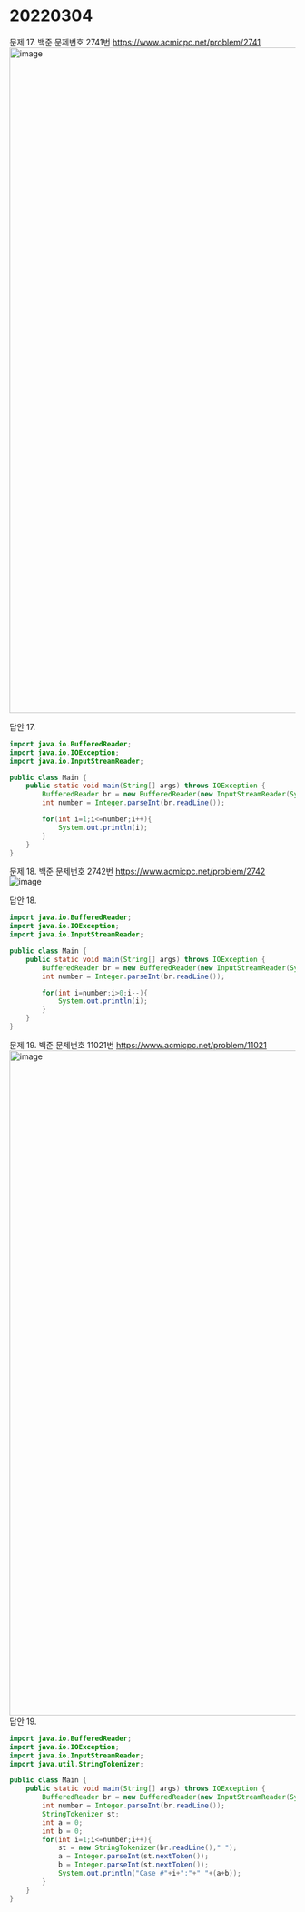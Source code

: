 20220304
========
문제 17. 백준 문제번호 2741번 https://www.acmicpc.net/problem/2741
<br/>
<img width="1171" alt="image" src="https://user-images.githubusercontent.com/65878311/156782115-ce262835-cda3-408d-8ee6-f265d1f18823.png">

답안 17.
~~~java
import java.io.BufferedReader;
import java.io.IOException;
import java.io.InputStreamReader;

public class Main {
    public static void main(String[] args) throws IOException {
        BufferedReader br = new BufferedReader(new InputStreamReader(System.in));
        int number = Integer.parseInt(br.readLine());

        for(int i=1;i<=number;i++){
            System.out.println(i);
        }
    }
}
~~~
문제 18. 백준 문제번호 2742번 https://www.acmicpc.net/problem/2742
<br/>
![image](https://user-images.githubusercontent.com/65878311/156782834-dc2674fb-490c-429b-9c1e-5901315c4ccf.png)

답안 18.
~~~java
import java.io.BufferedReader;
import java.io.IOException;
import java.io.InputStreamReader;

public class Main {
    public static void main(String[] args) throws IOException {
        BufferedReader br = new BufferedReader(new InputStreamReader(System.in));
        int number = Integer.parseInt(br.readLine());

        for(int i=number;i>0;i--){
            System.out.println(i);
        }
    }
}
~~~
문제 19. 백준 문제번호 11021번 https://www.acmicpc.net/problem/11021
<br/>
<img width="1170" alt="image" src="https://user-images.githubusercontent.com/65878311/156783395-f264dec6-e5b5-4cd7-9fe2-2a3ed2d515ce.png">
답안 19.
~~~java
import java.io.BufferedReader;
import java.io.IOException;
import java.io.InputStreamReader;
import java.util.StringTokenizer;

public class Main {
    public static void main(String[] args) throws IOException {
        BufferedReader br = new BufferedReader(new InputStreamReader(System.in));
        int number = Integer.parseInt(br.readLine());
        StringTokenizer st;
        int a = 0;
        int b = 0;
        for(int i=1;i<=number;i++){
            st = new StringTokenizer(br.readLine()," ");
            a = Integer.parseInt(st.nextToken());
            b = Integer.parseInt(st.nextToken());
            System.out.println("Case #"+i+":"+" "+(a+b));
        }
    }
}
~~~
